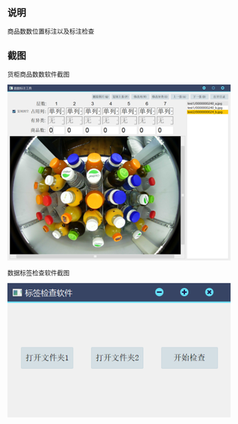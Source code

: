 ## 说明
商品数数位置标注以及标注检查

## 截图

货柜商品数数软件截图

![](./screenshots/1.PNG)

数据标签检查软件截图

![](./screenshots/2.PNG)